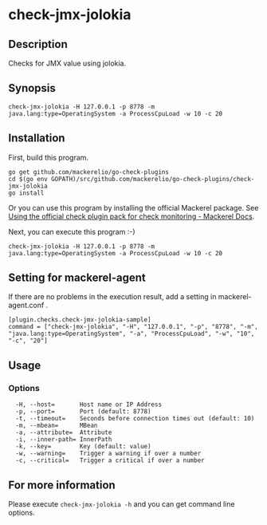 # check-jmx-jolokia

## Description

Checks for JMX value using jolokia.

## Synopsis
```
check-jmx-jolokia -H 127.0.0.1 -p 8778 -m java.lang:type=OperatingSystem -a ProcessCpuLoad -w 10 -c 20
```

## Installation

First, build this program.

```
go get github.com/mackerelio/go-check-plugins
cd $(go env GOPATH)/src/github.com/mackerelio/go-check-plugins/check-jmx-jolokia
go install
```

Or you can use this program by installing the official Mackerel package. See [Using the official check plugin pack for check monitoring - Mackerel Docs](https://mackerel.io/docs/entry/howto/mackerel-check-plugins).


Next, you can execute this program :-)

```
check-jmx-jolokia -H 127.0.0.1 -p 8778 -m java.lang:type=OperatingSystem -a ProcessCpuLoad -w 10 -c 20
```


## Setting for mackerel-agent

If there are no problems in the execution result, add a setting in mackerel-agent.conf .

```
[plugin.checks.check-jmx-jolokia-sample]
command = ["check-jmx-jolokia", "-H", "127.0.0.1", "-p", "8778", "-m", "java.lang:type=OperatingSystem", "-a", "ProcessCpuLoad", "-w", "10", "-c", "20"]
```

## Usage
### Options

```
  -H, --host=       Host name or IP Address
  -p, --port=       Port (default: 8778)
  -t, --timeout=    Seconds before connection times out (default: 10)
  -m, --mbean=      MBean
  -a, --attribute=  Attribute
  -i, --inner-path= InnerPath
  -k, --key=        Key (default: value)
  -w, --warning=    Trigger a warning if over a number
  -c, --critical=   Trigger a critical if over a number
```

## For more information

Please execute `check-jmx-jolokia -h` and you can get command line options.
